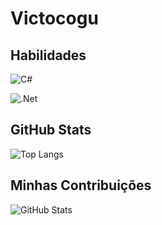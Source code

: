 # Victocogu

## Habilidades
![C#](https://img.shields.io/badge/C%23-000?style=for-the-badge&logo=c-sharp&)

![.Net](https://img.shields.io/badge/VB.Net-000?style=for-the-badge&logo=.net)

## GitHub Stats
![Top Langs](https://github-readme-stats-git-masterrstaa-rickstaa.vercel.app/api/top-langs/?username=victocogu&bg_color=000&border_color=30A3DC&title_color=E94D5F&text_color=FFF)

## Minhas Contribuições
![GitHub Stats](https://github-readme-stats.vercel.app/api?username=victocogu&theme=transparent&bg_color=000&border_color=30A3DC&show_icons=true&icon_color=30A3DC&title_color=E94D5F&text_color=FFF)